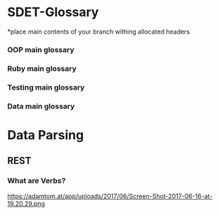 # SDET-Glossary
 
*place main contents of your branch withing allocated headers
 
### OOP main glossary
 
### Ruby main glossary
 
### Testing main glossary
 
### Data main glossary

# Data Parsing
## REST
### What are Verbs?

https://adamtom.at/app/uploads/2017/06/Screen-Shot-2017-06-16-at-19.20.29.png

